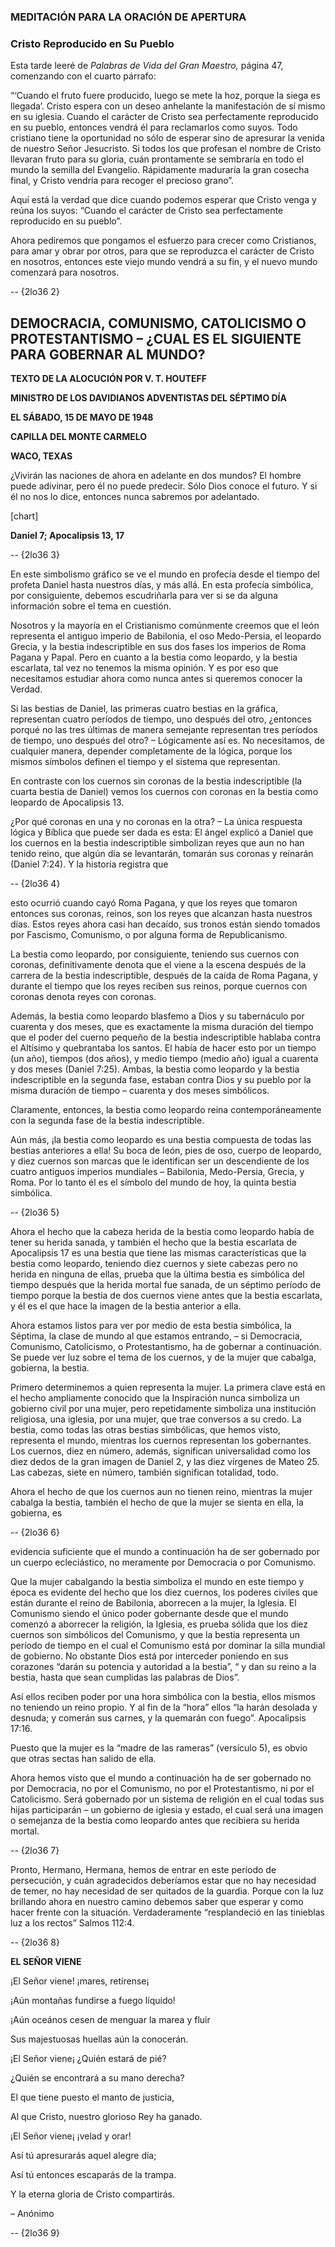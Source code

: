 ### **MEDITACIÓN PARA LA ORACIÓN DE APERTURA**

### Cristo Reproducido en Su Pueblo 

Esta tarde leeré de _Palabras de Vida del Gran Maestro,_ página 47, comenzando con el cuarto párrafo:

“‘Cuando el fruto fuere producido, luego se mete la hoz, porque la siega es llegada’. Cristo espera con un deseo anhelante la manifestación de sí mismo en su iglesia. Cuando el carácter de Cristo sea perfectamente reproducido en su pueblo, entonces vendrá él para reclamarlos como suyos. Todo cristiano tiene la oportunidad no sólo de esperar sino de apresurar la venida de nuestro Señor Jesucristo. Si todos los que profesan el nombre de Cristo llevaran fruto para su gloria, cuán prontamente se sembraría en todo el mundo la semilla del Evangelio. Rápidamente maduraría la gran cosecha final, y Cristo vendría para recoger el precioso grano”.

Aquí está la verdad que dice cuando podemos esperar que Cristo venga y reúna los suyos: “Cuando el carácter de Cristo sea perfectamente reproducido en su pueblo”.

Ahora pediremos que pongamos el esfuerzo para crecer como Cristianos, para amar y obrar por otros, para que se reproduzca el carácter de Cristo en nosotros, entonces este viejo mundo vendrá a su fin, y el nuevo mundo comenzará para nosotros.

 -- {2lo36 2}   
  
  **DEMOCRACIA, COMUNISMO, CATOLICISMO O PROTESTANTISMO – ¿CUAL ES EL SIGUIENTE PARA GOBERNAR AL MUNDO?**
-------------------------------------------------------------------------------------------------------

**TEXTO DE LA ALOCUCIÓN POR V. T. HOUTEFF**

**MINISTRO DE LOS DAVIDIANOS ADVENTISTAS DEL SÉPTIMO DÍA**

**EL SÁBADO, 15 DE MAYO DE 1948**

**CAPILLA DEL MONTE CARMELO**

**WACO, TEXAS**

¿Vivirán las naciones de ahora en adelante en dos mundos? El hombre puede adivinar, pero él no puede predecir. Sólo Dios conoce el futuro. Y si él no nos lo dice, entonces nunca sabremos por adelantado.

[chart]

**Daniel 7; Apocalipsis 13, 17**

 -- {2lo36 3}   
  
  En este simbolismo gráfico se ve el mundo en profecía desde el tiempo del profeta Daniel hasta nuestros días, y más allá. En esta profecía simbólica, por consiguiente, debemos escudriñarla para ver si se da alguna información sobre el tema en cuestión.

Nosotros y la mayoría en el Cristianismo comúnmente creemos que el león representa el antiguo imperio de Babilonia, el oso Medo-Persia, el leopardo Grecia, y la bestia indescriptible en sus dos fases los imperios de Roma Pagana y Papal. Pero en cuanto a la bestia como leopardo, y la bestia escarlata, tal vez no tenemos la misma opinión. Y es por eso que necesitamos estudiar ahora como nunca antes si queremos conocer la Verdad.

Si las bestias de Daniel, las primeras cuatro bestias en la gráfica, representan cuatro períodos de tiempo, uno después del otro, ¿entonces porqué no las tres últimas de manera semejante representan tres períodos de tiempo, uno después del otro? – Lógicamente así es. No necesitamos, de cualquier manera, depender completamente de la lógica, porque los mismos símbolos definen el tiempo y el sistema que representan.

En contraste con los cuernos sin coronas de la bestia indescriptible (la cuarta bestia de Daniel) vemos los cuernos con coronas en la bestia como leopardo de Apocalipsis 13.

¿Por qué coronas en una y no coronas en la otra? – La única respuesta lógica y Bíblica que puede ser dada es esta: El ángel explicó a Daniel que los cuernos en la bestia indescriptible simbolizan reyes que aun no han tenido reino, que algún día se levantarán, tomarán sus coronas y reinarán (Daniel 7:24). Y la historia registra que

 -- {2lo36 4}   
  
  esto ocurrió cuando cayó Roma Pagana, y que los reyes que tomaron entonces sus coronas, reinos, son los reyes que alcanzan hasta nuestros días. Estos reyes ahora casi han decaído, sus tronos están siendo tomados por Fascismo, Comunismo, o por alguna forma de Republicanismo.

La bestia como leopardo, por consiguiente, teniendo sus cuernos con coronas, definitivamente denota que el viene a la escena después de la carrera de la bestia indescriptible, después de la caída de Roma Pagana, y durante el tiempo que los reyes reciben sus reinos, porque cuernos con coronas denota reyes con coronas.

Además, la bestia como leopardo blasfemo a Dios y su tabernáculo por cuarenta y dos meses, que es exactamente la misma duración del tiempo que el poder del cuerno pequeño de la bestia indescriptible hablaba contra el Altísimo y quebrantaba los santos. El había de hacer esto por un tiempo (un año), tiempos (dos años), y medio tiempo (medio año) igual a cuarenta y dos meses (Daniel 7:25). Ambas, la bestia como leopardo y la bestia indescriptible en la segunda fase, estaban contra Dios y su pueblo por la misma duración de tiempo – cuarenta y dos meses simbólicos.

Claramente, entonces, la bestia como leopardo reina contemporáneamente con la segunda fase de la bestia indescriptible.

Aún más, ¡la bestia como leopardo es una bestia compuesta de todas las bestias anteriores a ella! Su boca de león, pies de oso, cuerpo de leopardo, y diez cuernos son marcas que le identifican ser un descendiente de los cuatro antiguos imperios mundiales – Babilonia, Medo-Persia, Grecia, y Roma. Por lo tanto él es el símbolo del mundo de hoy, la quinta bestia simbólica.

 -- {2lo36 5}   
  
  Ahora el hecho que la cabeza herida de la bestia como leopardo había de tener su herida sanada, y también el hecho que la bestia escarlata de Apocalipsis 17 es una bestia que tiene las mismas características que la bestia como leopardo, teniendo diez cuernos y siete cabezas pero no herida en ninguna de ellas, prueba que la última bestia es simbólica del tiempo después que la herida mortal fue sanada, de un séptimo período de tiempo porque la bestia de dos cuernos viene antes que la bestia escarlata, y él es el que hace la imagen de la bestia anterior a ella.

Ahora estamos listos para ver por medio de esta bestia simbólica, la Séptima, la clase de mundo al que estamos entrando, – si Democracia, Comunismo, Catolicismo, o Protestantismo, ha de gobernar a continuación. Se puede ver luz sobre el tema de los cuernos, y de la mujer que cabalga, gobierna, la bestia.

Primero determinemos a quien representa la mujer. La primera clave está en el hecho ampliamente conocido que la Inspiración nunca simboliza un gobierno civil por una mujer, pero repetidamente simboliza una institución religiosa, una iglesia, por una mujer, que trae conversos a su credo. La bestia, como todas las otras bestias simbólicas, que hemos visto, representa el mundo, mientras los cuernos representan los gobernantes. Los cuernos, diez en número, además, significan universalidad como los diez dedos de la gran imagen de Daniel 2, y las diez vírgenes de Mateo 25. Las cabezas, siete en número, también significan totalidad, todo.

Ahora el hecho de que los cuernos aun no tienen reino, mientras la mujer cabalga la bestia, también el hecho de que la mujer se sienta en ella, la gobierna, es

 -- {2lo36 6}   
  
  evidencia suficiente que el mundo a continuación ha de ser gobernado por un cuerpo ecleciástico, no meramente por Democracia o por Comunismo.

Que la mujer cabalgando la bestia simboliza el mundo en este tiempo y época es evidente del hecho que los diez cuernos, los poderes civiles que están durante el reino de Babilonia, aborrecen a la mujer, la Iglesia. El Comunismo siendo el único poder gobernante desde que el mundo comenzó a aborrecer la religión, la Iglesia, es prueba sólida que los diez cuernos son simbólicos del Comunismo, y que la bestia representa un período de tiempo en el cual el Comunismo está por dominar la silla mundial de gobierno. No obstante Dios está por interceder poniendo en sus corazones “darán su potencia y autoridad a la bestia”, “ y dan su reino a la bestia, hasta que sean cumplidas las palabras de Dios”.

Así ellos reciben poder por una hora simbólica con la bestia, ellos mismos no teniendo un reino propio. Y al fin de la “hora” ellos “la harán desolada y desnuda; y comerán sus carnes, y la quemarán con fuego”. Apocalipsis 17:16.

Puesto que la mujer es la “madre de las rameras” (versículo 5), es obvio que otras sectas han salido de ella.

Ahora hemos visto que el mundo a continuación ha de ser gobernado no por Democracia, no por el Comunismo, no por el Protestantismo, ni por el Catolicismo. Será gobernado por un sistema de religión en el cual todas sus hijas participarán – un gobierno de iglesia y estado, el cual será una imagen o semejanza de la bestia como leopardo antes que recibiera su herida mortal.

 -- {2lo36 7}   
  
  Pronto, Hermano, Hermana, hemos de entrar en este período de persecución, y cuán agradecidos deberíamos estar que no hay necesidad de temer, no hay necesidad de ser quitados de la guardia. Porque con la luz brillando ahora en nuestro camino debemos saber que esperar y como hacer frente con la situación. Verdaderamente “resplandeció en las tinieblas luz a los rectos” Salmos 112:4.

 -- {2lo36 8}   
  
  **EL SEÑOR VIENE**

¡El Señor viene! ¡mares, retírense¡

¡Aún montañas fundirse a fuego líquido!

¡Aún oceános cesen de menguar la marea y fluir

Sus majestuosas huellas aún la conocerán.

¡El Señor viene¡ ¿Quién estará de pié?

¿Quién se encontrará a su mano derecha?

El que tiene puesto el manto de justicia,

Al que Cristo, nuestro glorioso Rey ha ganado.

¡El Señor viene¡ ¡velad y orar!

Así tú apresurarás aquel alegre día;

Así tú entonces escaparás de la trampa.

Y la eterna gloria de Cristo compartirás.

– Anónimo

 -- {2lo36 9}   
  
  